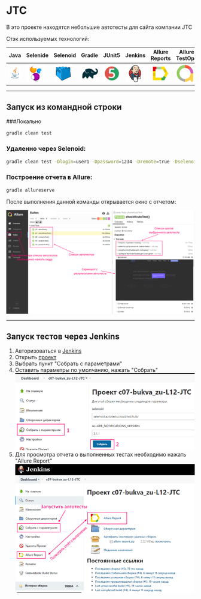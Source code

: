 # JTC

В это проекте находятся небольшие автотесты для сайта компании JTC

Стэк используемых технологий:


**Java**  | **Selenide** | **Selenoid** | **Gradle** | **JUnit5** | **Jenkins** | **Allure Reports** | **Allure TestOps** | **Telegram**|
------------ | ------------- |----------|----------- |------------|-------------|--------------------|--------------------|-------------|
![java](https://github.com/MaryEsekhina/JTC/blob/main/ForReadMe/logos/Java.png?raw=true "Java")| ![selenide](https://github.com/MaryEsekhina/JTC/blob/main/ForReadMe/logos/Selenide.png?raw=true "Selenide") | ![Selenoid](https://github.com/MaryEsekhina/JTC/blob/main/ForReadMe/logos/Selenoid.png?raw=true "Selenoid")|![gradle](https://github.com/MaryEsekhina/JTC/blob/main/ForReadMe/logos/Gradle.png?raw=true "Gradle")|![jUnit5](https://github.com/MaryEsekhina/JTC/blob/main/ForReadMe/logos/JUnit5.png?raw=true "JUnit5")|![jenkins](https://github.com/MaryEsekhina/JTC/blob/main/ForReadMe/logos/Jenkins.png?raw=true "Jenkins")|![allure-logo](https://github.com/MaryEsekhina/JTC/blob/main/ForReadMe/logos/Allure_Report.png?raw=true "Allure_Report")|![allureT-logo](https://github.com/MaryEsekhina/JTC/blob/main/ForReadMe/logos/Allure_TestOps.png?raw=true "Allure_TestOps")|![telegram-logo](https://github.com/MaryEsekhina/JTC/blob/main/ForReadMe/logos/Telegram.png?raw=true "Telegram")|

----
## Запуск из командной строки
###Локально

```bash
gradle clean test
```

### Удаленно через Selenoid:

```bash
gradle clean test -Dlogin=user1 -Dpassword=1234 -Dremote=true -Dselenoid=selenoid.autotests.cloud/wd/hub/
```

### Построение отчета в Allure:
```bash
gradle allureserve
```
После выполнения данной команды открывается окно с отчетом:

![Allure_serve](/ForReadMe/Imgs/Allure_Report.png)

----
## Запуск тестов через Jenkins

1. Авторизоваться в [Jenkins](https://jenkins.autotests.cloud/)
2. Открыть [проект](https://jenkins.autotests.cloud/job/c07-bukva_zu-L12-JTC/)
3. Выбрать пункт "Собрать с параметрами"
4. Оставить параметры по умолчанию, нажать "Собрать"
   ![4](/ForReadMe/Imgs/jenkins_job_param.PNG)
5. Для просмотра отчета о выполненных тестах необходимо нажать "Allure Report"
   ![img.png](ForReadMe/Imgs/jenkins_job.PNG)

   
